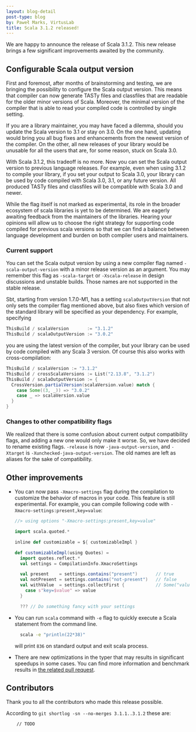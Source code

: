 ```yaml
---
layout: blog-detail
post-type: blog
by: Paweł Marks, VirtusLab
title: Scala 3.1.2 released!
---
```


We are happy to announce the release of Scala 3.1.2. This new release brings a few significant improvements awaited by the community.

## Configurable Scala output version

First and foremost, after months of brainstorming and testing, we are bringing the possibility to configure the Scala output version. This means that compiler can now generate TASTy files and classfiles that are readable for the older minor versions of Scala. Moreover, the minimal version of the compiler that is able to read your compiled code is controlled by single setting.

If you are a library maintainer, you may have faced a dilemma, should you update the Scala version to 3.1 or stay on 3.0. On the one hand, updating would bring you all bug fixes and enhancements from the newest version of the compiler. On the other, all new releases of your library would be unusable for all the users that are, for some reason, stuck on Scala 3.0.

With Scala 3.1.2, this tradeoff is no more. Now you can set the Scala output version to previous language releases. For example, even when using 3.1.2 to compile your library, if you set your output to Scala 3.0, your library can be used by code compiled with Scala 3.0, 3.1, or any future version. All produced TASTy files and classfiles will be compatible with Scala 3.0 and newer.

While the flag itself is not marked as experimental, its role in the broader ecosystem of scala libraries is yet to be determined. We are eagerly awaiting feedback from the maintainers of the libraries. Hearing your opinions will allow us to choose the right strategy for supporting code compiled for previous scala versions so that we can find a balance between language development and burden on both compiler users and maintainers.

### Current support

You can set the Scala output version by using a new compiler flag named `-scala-output-version` with a minor release version as an argument. You may remember this flag as `-scala-target` or `-Xscala-release` in design discussions and unstable builds. Those names are not supported in the stable release.

Sbt, starting from version 1.7.0-M1, has a setting `scalaOutputVersion` that not only sets the compiler flag mentioned above, but also fixes which version of the standard library will be specified as your dependency. For example, specifying

```scala
ThisBuild / scalaVersion       := "3.1.2"
ThisBuild / scalaOutputVersion := "3.0.2"
```

you are using the latest version of the compiler, but your library can be used by code compiled with any Scala 3 version. Of course this also works with cross-compilation:

```scala
ThisBuild / scalaVersion := "3.1.2"
ThisBuild / crossScalaVersions := List("2.13.8", "3.1.2")
ThisBuild / scalaOutputVersion := {
  CrossVersion.partialVersion(scalaVersion.value) match {
    case Some((3, _)) => "3.0.2"
    case _ => scalaVersion.value
  }
}
```

### Changes to other compatibility flags

We realized that there is some confusion about current output compatibility flags, and adding a new one would only make it worse. So, we have decided to rename existing flags. `-release` is now `-java-output-version`, and `-Xtarget` is `-Xunchecked-java-output-version`. The old names are left as aliases for the sake of compatibility.

## Other improvements

- You can now pass `-Xmacro-settings` flag during the compilation to customize the behavior of macros in your code. This feature is still experimental.
  For example, you can compile following code with `-Xmacro-settings:present,key=value`:

  ```scala
  //> using options "-Xmacro-settings:present,key=value"

  import scala.quoted.*

  inline def customizable = ${ customizableImpl }

  def customizableImpl(using Quotes) =
    import quotes.reflect.*
    val settings = CompilationInfo.XmacroSettings

    val present    = settings.contains("present")       // true
    val notPresent = settings.contains("not-present")   // false
    val withValue  = settings.collectFirst {            // Some("value")
      case s"key=$value" => value
    }

    ??? // Do something fancy with your settings
  ```

- You can run `scala` command with `-e` flag to quickly execute a Scala statement from the command line.

  ```sh
    scala -e "println(22*38)"
  ```

  will print `836` on standard output and exit scala process.

- There are new optimizations in the typer that may results in significant speedups in some cases. You can find more information and benchmark results in [the related pull request](https://github.com/lampepfl/dotty/pull/13637).

## Contributors

Thank you to all the contributors who made this release possible.

According to `git shortlog -sn --no-merges 3.1.1..3.1.2` these are:

```
    // TODO
```
